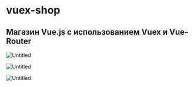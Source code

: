 # vuex-shop

## Магазин Vue.js c использованием Vuex и Vue-Router

![Untitled](src/assets/images/catalog.png)

![Untitled](src/assets/images/liked.png)

![Untitled](src/assets/images/cart.png)
